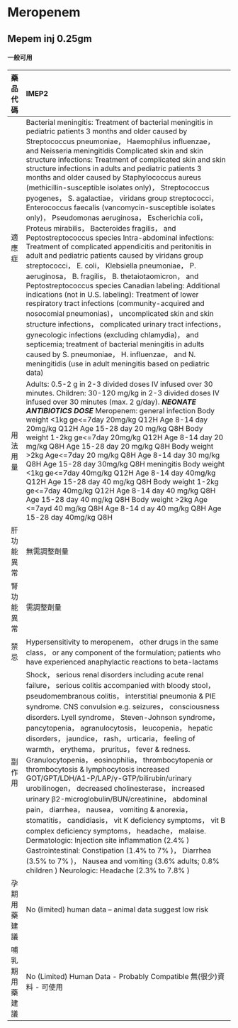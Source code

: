 # Meropenem

## Mepem inj 0.25gm

#### 一般可用

| 藥品代碼       | IMEP2                                                                                                                                                                                                                                                                                                                                                                                                                                                                                                                                                                                                                                                                                                                                                                                                                                                                                                                                                                                                                                                                                                                                                                                                                                                                                                                                                                                                                                                                  |
|:---------------|:-----------------------------------------------------------------------------------------------------------------------------------------------------------------------------------------------------------------------------------------------------------------------------------------------------------------------------------------------------------------------------------------------------------------------------------------------------------------------------------------------------------------------------------------------------------------------------------------------------------------------------------------------------------------------------------------------------------------------------------------------------------------------------------------------------------------------------------------------------------------------------------------------------------------------------------------------------------------------------------------------------------------------------------------------------------------------------------------------------------------------------------------------------------------------------------------------------------------------------------------------------------------------------------------------------------------------------------------------------------------------------------------------------------------------------------------------------------------------|
| 適應症         | Bacterial meningitis: Treatment of bacterial meningitis in pediatric patients 3 months and older caused by Streptococcus pneumoniae， Haemophilus influenzae， and Neisseria meningitidis Complicated skin and skin structure infections: Treatment of complicated skin and skin structure infections in adults and pediatric patients 3 months and older caused by Staphylococcus aureus (methicillin-susceptible isolates only)， Streptococcus pyogenes， S. agalactiae， viridans group streptococci， Enterococcus faecalis (vancomycin-susceptible isolates only)， Pseudomonas aeruginosa， Escherichia coli， Proteus mirabilis， Bacteroides fragilis， and Peptostreptococcus species Intra-abdominal infections: Treatment of complicated appendicitis and peritonitis in adult and pediatric patients caused by viridans group streptococci， E. coli， Klebsiella pneumoniae， P. aeruginosa， B. fragilis， B. thetaiotaomicron， and Peptostreptococcus species Canadian labeling: Additional indications (not in U.S. labeling): Treatment of lower respiratory tract infections (community-acquired and nosocomial pneumonias)， uncomplicated skin and skin structure infections， complicated urinary tract infections， gynecologic infections (excluding chlamydia)， and septicemia; treatment of bacterial meningitis in adults caused by S. pneumoniae， H. influenzae， and N. meningitidis (use in adult meningitis based on pediatric data) |
| 用法用量       | Adults: 0.5-2 g in 2-3 divided doses IV infused over 30 minutes. Children: 30-120 mg/kg in 2-3 divided doses IV infused over 30 minutes (max. 2 g/day). *****NEONATE ANTIBIOTICS DOSE***** Meropenem: general infection Body weight <1kg ge<=7day 20mg/kg Q12H  Age 8-14 day 20mg/kg Q12H  Age 15-28 day 20 mg/kg Q8H Body weight 1-2kg ge<=7day 20mg/kg Q12H  Age 8-14 day 20 mg/kg Q8H  Age 15-28 day 20 mg/kg Q8H Body weight >2kg Age<=7day 20 mg/kg Q8H  Age 8-14 day 30 mg/kg Q8H  Age 15-28 day 30mg/kg Q8H meningitis Body weight <1kg ge<=7day 40mg/kg Q12H  Age 8-14 day 40mg/kg Q12H  Age 15-28 day 40 mg/kg Q8H Body weight 1-2kg ge<=7day 40mg/kg Q12H  Age 8-14 day 40 mg/kg Q8H  Age 15-28 day 40 mg/kg Q8H Body weight >2kg Age <=7ayd 40 mg/kg Q8H  Age 8-14 d ay 40 mg/kg Q8H  Age 15-28 day 40mg/kg Q8H                                                                                                                                                                                                                                                                                                                                                                                                                                                                                                                                                                                                                                             |
| 肝功能異常     | 無需調整劑量                                                                                                                                                                                                                                                                                                                                                                                                                                                                                                                                                                                                                                                                                                                                                                                                                                                                                                                                                                                                                                                                                                                                                                                                                                                                                                                                                                                                                                                           |
| 腎功能異常     | 需調整劑量                                                                                                                                                                                                                                                                                                                                                                                                                                                                                                                                                                                                                                                                                                                                                                                                                                                                                                                                                                                                                                                                                                                                                                                                                                                                                                                                                                                                                                                             |
| 禁忌           | Hypersensitivity to meropenem， other drugs in the same class， or any component of the formulation; patients who have experienced anaphylactic reactions to beta-lactams                                                                                                                                                                                                                                                                                                                                                                                                                                                                                                                                                                                                                                                                                                                                                                                                                                                                                                                                                                                                                                                                                                                                                                                                                                                                                              |
| 副作用         | Shock， serious renal disorders including acute renal failure， serious colitis accompanied with bloody stool， pseudomembranous colitis， interstitial pneumonia & PIE syndrome. CNS convulsion e.g. seizures， consciousness disorders. Lyell syndrome， Steven-Johnson syndrome， pancytopenia， agranulocytosis， leucopenia， hepatic disorders， jaundice， rash， urticaria， feeling of warmth， erythema， pruritus， fever & redness. Granulocytopenia， eosinophilia， thrombocytopenia or thrombocytosis & lymphocytosis increased GOT/GPT/LDH/A1-P/LAP/γ-GTP/bilirubin/urinary urobilinogen， decreased cholinesterase， increased urinary β2-microglobulin/BUN/creatinine， abdominal pain， diarrhea， nausea， vomiting & anorexia， stomatitis， candidiasis， vit K deficiency symptoms， vit B complex deficiency symptoms， headache， malaise. Dermatologic: Injection site inflammation (2.4% ) Gastrointestinal: Constipation (1.4% to 7% )， Diarrhea (3.5% to 7% )， Nausea and vomiting (3.6% adults; 0.8% children ) Neurologic: Headache (2.3% to 7.8% )                                                                                                                                                                                                                                                                                                                                                                                   |
| 孕期用藥建議   | No (limited) human data – animal data suggest low risk                                                                                                                                                                                                                                                                                                                                                                                                                                                                                                                                                                                                                                                                                                                                                                                                                                                                                                                                                                                                                                                                                                                                                                                                                                                                                                                                                                                                                 |
| 哺乳期用藥建議 | No (Limited) Human Data - Probably Compatible 無(很少)資料 - 可使用                                                                                                                                                                                                                                                                                                                                                                                                                                                                                                                                                                                                                                                                                                                                                                                                                                                                                                                                                                                                                                                                                                                                                                                                                                                                                                                                                                                                    |

